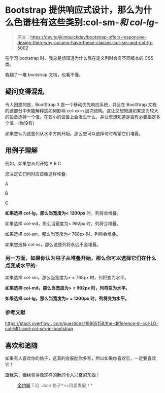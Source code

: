 # Bootstrap 提供响应式设计，那么为什么色谱柱有这些类别:col-sm-*和 col-lg-*

> 原文：<https://dev.to/jkimquickdev/bootstrap-offers-responsive-design-then-why-column-have-these-classes-col-sm-and-col-lg-5002>

在学习 bootstrap 时，我总是想知道为什么我在定义列时会有不同版本的 CSS 类。

我翻了一堆 bootstrap 文档，也看不懂。

## 疑问变得混乱

令人困惑的是，BootStrap 3 是一个移动优先响应系统，并且在 BootStrap 文档的该部分中未能解释这如何影响 col-xx-n 层次结构。这让您想知道如果您为较大的设备选择一个值，在较小的设备上会发生什么，并让您想知道是否有必要指定多个值。(你没有)

如果您认为这些列从水平方向开始，那么您可以选择何时希望它们堆叠。

## 用例子理解

例如，如果您从列开始:A B C

您决定它们何时应该像这样堆叠:

A

B

C

**如果选择 col-lg，那么当宽度为< 1200px** 时，列将会堆叠。

如果选择 col-md，那么当宽度为< 992px 时，列将会堆叠。

如果选择 col-sm，那么当宽度为< 768px 时，列将会堆叠。

如果您选择 col-xs，那么这些列将永远不会堆叠。

### 另一方面，如果你认为柱子从堆叠开始，那么你可以选择它们在什么点变成水平的:

如果选择 col-sm，那么当宽度为> = 768px 时，列将变为水平。

**如果选择 col-md，那么当宽度为> = 992px 时，列将变为水平。**

**如果选择 col-lg，那么当宽度为> = 1200px 时，列将变为水平。**

### 参考文献

[https://stack overflow . com/questions/19865158/the-difference-in-col-LG-col-MD-and-col-sm-in-bootstrap](https://stackoverflow.com/questions/19865158/what-is-the-difference-among-col-lg-col-md-and-col-sm-in-bootstrap)

## 喜欢和追随

如果有人喜欢你的帖子，这真的会鼓励你多写，所以如果你喜欢它，一定要喜欢它！

跟我来，继续获得像这样的新的令人兴奋的东西！

> [金约翰](http://jsongrid.com/json-grid)
> T3】Json 格子*<=用爱发展！*
